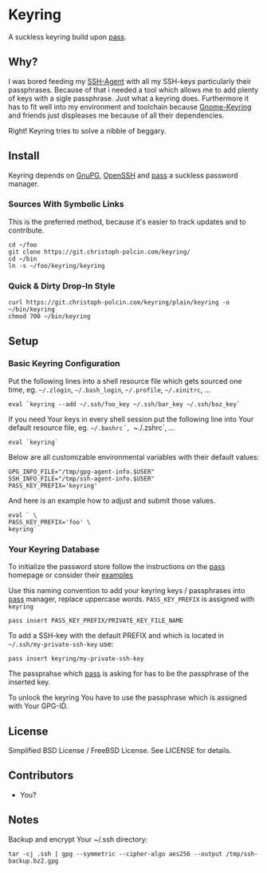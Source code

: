 # Keyring

A suckless keyring build upon [pass].

## Why?

I was bored feeding my [SSH-Agent] with all my SSH-keys particularly
their passphrases. Because of that i needed a tool which allows me
to add plenty of keys with a sigle passphrase. Just what a keyring does.
Furthermore it has to fit well into my environment and toolchain because
[Gnome-Keyring] and friends just displeases me because of all their
dependencies.

Right! Keyring tries to solve a nibble of beggary.


## Install

Keyring depends on [GnuPG], [OpenSSH] and [pass] a suckless password manager.

### Sources With Symbolic Links

This is the preferred method, because it's easier to track updates and to
contribute.

    cd ~/foo
    git clone https://git.christoph-polcin.com/keyring/
    cd ~/bin
    ln -s ~/foo/keyring/keyring

### Quick & Dirty Drop-In Style

    curl https://git.christoph-polcin.com/keyring/plain/keyring -o ~/bin/keyring
    chmod 700 ~/bin/keyring


## Setup

### Basic Keyring Configuration

Put the following lines into a shell resource file which gets sourced one time,
eg. `~/.zlogin`, `~/.bash_login`, `~/.profile`, `~/.xinitrc`, ...

    eval `keyring --add ~/.ssh/foo_key ~/.ssh/bar_key ~/.ssh/baz_key`

If you need Your keys in every shell session put the following line into
Your default resource file, eg. `~/.bashrc´, `~./.zshrc`, ...

    eval `keyring`

Below are all customizable environmental variables with their default values:

    GPG_INFO_FILE="/tmp/gpg-agent-info.$USER"
    SSH_INFO_FILE="/tmp/ssh-agent-info.$USER"
    PASS_KEY_PREFIX='keyring'

And here is an example how to adjust and submit those values.

    eval ` \
    PASS_KEY_PREFIX='foo' \
    keyring`

### Your Keyring Database

To initialize the password store follow the instructions on the [pass] homepage
or consider their [examples]

Use this naming convention to add your keyring keys / passphrases into [pass] manager,
replace uppercase words. `PASS_KEY_PREFIX` is assigned with `keyring`

    pass insert PASS_KEY_PREFIX/PRIVATE_KEY_FILE_NAME

To add a SSH-key with the default PREFIX and which is located
in `~/.ssh/my-private-ssh-key` use:

    pass insert keyring/my-private-ssh-key

The passprahse which [pass] is asking for has to be the passphrase
of the inserted key.

To unlock the keyring You have to use the passphrase which is assigned with
Your GPG-ID.


## License

Simplified BSD License / FreeBSD License. See LICENSE for details.


## Contributors

- You?


## Notes

Backup and encrypt Your ~/.ssh directory:

    tar -cj .ssh | gpg --symmetric --cipher-algo aes256 --output /tmp/ssh-backup.bz2.gpg

[examples]:         http://git.zx2c4.com/password-store/about/#EXTENDED%20GIT%20EXAMPLE
[SSH-Agent]:        https://en.wikipedia.org/wiki/Ssh-agent
[GnuPG]:            http://www.gnupg.org/
[OpenSSH]:          http://www.openssh.org/
[pass]:             http://zx2c4.com/projects/password-store/
[Gnome-Keyring]:    https://live.gnome.org/GnomeKeyring
